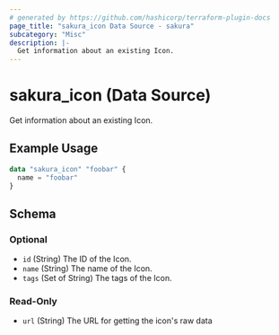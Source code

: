 ```yaml
---
# generated by https://github.com/hashicorp/terraform-plugin-docs
page_title: "sakura_icon Data Source - sakura"
subcategory: "Misc"
description: |-
  Get information about an existing Icon.
---
```


# sakura_icon (Data Source)

Get information about an existing Icon.

## Example Usage

```terraform
data "sakura_icon" "foobar" {
  name = "foobar"
}
```

<!-- schema generated by tfplugindocs -->
## Schema

### Optional

- `id` (String) The ID of the Icon.
- `name` (String) The name of the Icon.
- `tags` (Set of String) The tags of the Icon.

### Read-Only

- `url` (String) The URL for getting the icon's raw data
